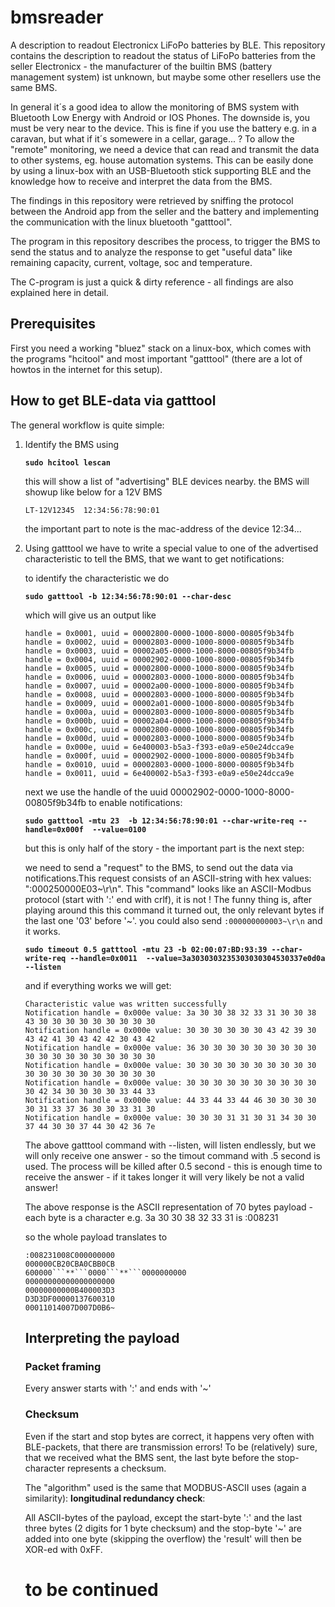 # bmsreader
A description to readout Electronicx LiFoPo batteries by BLE. 
This repository contains the description to readout the status of LiFoPo batteries from the seller Electronicx - the manufacturer of the builtin BMS (battery management system) ist unknown, but maybe some other resellers use the same BMS.

In general it´s a good idea to allow the monitoring of BMS system with Bluetooth Low Energy with Android or IOS Phones. The downside is, you must be very near to the device. This is fine if you use the battery e.g. in a caravan, but what if it´s somewere in a cellar, garage... ?
To allow the "remote" monitoring, we need a device that can read and transmit the data to other systems, eg. house automation systems. This can be easily done by using a linux-box with an USB-Bluetooth stick supporting BLE and the knowledge how to receive and interpret the data from the BMS. 

The findings in this repository were retrieved by sniffing the protocol between the Android app from the seller and the battery and implementing the communication with the linux bluetooth "gatttool".

The program in this repository describes the process, to trigger the BMS to send the status and to analyze the response to get "useful data" like remaining capacity, current, voltage, soc and temperature.

The C-program is just a quick & dirty reference - all findings are also explained here in detail.

## Prerequisites

First you need a working "bluez" stack on a linux-box, which comes with the programs "hcitool" and most important "gatttool" (there are a lot of howtos in the internet for this setup).

## How to get BLE-data via gatttool

The general workflow is quite simple:

1. Identify the BMS using 

     **```sudo hcitool lescan```**
  
  
   this will show a list of "advertising" BLE devices nearby.
   the BMS will showup like below for a 12V BMS
   
     `LT-12V12345  12:34:56:78:90:01`
      
   the important part to note is the mac-address of the device 12:34... 

2. Using gatttool we have to write a special value to one of the advertised characteristic to tell the BMS, that we want to get notifications: 
   
   to identify the characteristic we do 
   
   **```sudo gatttool -b 12:34:56:78:90:01 --char-desc```** 
   
   
   which will give us an output like
   
   ```
   handle = 0x0001, uuid = 00002800-0000-1000-8000-00805f9b34fb
   handle = 0x0002, uuid = 00002803-0000-1000-8000-00805f9b34fb
   handle = 0x0003, uuid = 00002a05-0000-1000-8000-00805f9b34fb
   handle = 0x0004, uuid = 00002902-0000-1000-8000-00805f9b34fb
   handle = 0x0005, uuid = 00002800-0000-1000-8000-00805f9b34fb
   handle = 0x0006, uuid = 00002803-0000-1000-8000-00805f9b34fb
   handle = 0x0007, uuid = 00002a00-0000-1000-8000-00805f9b34fb
   handle = 0x0008, uuid = 00002803-0000-1000-8000-00805f9b34fb
   handle = 0x0009, uuid = 00002a01-0000-1000-8000-00805f9b34fb
   handle = 0x000a, uuid = 00002803-0000-1000-8000-00805f9b34fb
   handle = 0x000b, uuid = 00002a04-0000-1000-8000-00805f9b34fb
   handle = 0x000c, uuid = 00002800-0000-1000-8000-00805f9b34fb
   handle = 0x000d, uuid = 00002803-0000-1000-8000-00805f9b34fb
   handle = 0x000e, uuid = 6e400003-b5a3-f393-e0a9-e50e24dcca9e
   handle = 0x000f, uuid = 00002902-0000-1000-8000-00805f9b34fb
   handle = 0x0010, uuid = 00002803-0000-1000-8000-00805f9b34fb
   handle = 0x0011, uuid = 6e400002-b5a3-f393-e0a9-e50e24dcca9e 
   ```
   next we use the handle of the uuid 00002902-0000-1000-8000-00805f9b34fb to enable notifications:
   
   **```sudo gatttool -mtu 23  -b 12:34:56:78:90:01 --char-write-req --handle=0x000f  --value=0100```** 
      
   but this is only half of the story - the important part is the next step:
   
   we need to send a "request" to the BMS, to send out the data via notifications.This request consists of an ASCII-string with hex values:
   ":000250000E03~\r\n". 
   This "command" looks like an ASCII-Modbus protocol (start with ':' end with crlf), it is not ! 
   The funny thing is, after playing around this this command it turned out, the only relevant bytes if the last one '03' before '~'.
   you could also send ```:000000000003~\r\n``` and it works.
   
   **```sudo timeout 0.5 gatttool -mtu 23 -b 02:00:07:BD:93:39 --char-write-req --handle=0x0011  --value=3a3030303235303030304530337e0d0a  --listen```** 
      
   and if everything works we will get:
   
   ```
   Characteristic value was written successfully
   Notification handle = 0x000e value: 3a 30 30 38 32 33 31 30 30 38 43 30 30 30 30 30 30 30 30 30
   Notification handle = 0x000e value: 30 30 30 30 30 30 43 42 39 30 43 42 41 30 43 42 42 30 43 42
   Notification handle = 0x000e value: 36 30 30 30 30 30 30 30 30 30 30 30 30 30 30 30 30 30 30 30 
   Notification handle = 0x000e value: 30 30 30 30 30 30 30 30 30 30 30 30 30 30 30 30 30 30 30 30 
   Notification handle = 0x000e value: 30 30 30 30 30 30 30 30 30 30 30 42 34 30 30 30 30 33 44 33 
   Notification handle = 0x000e value: 44 33 44 33 44 46 30 30 30 30 30 31 33 37 36 30 30 33 31 30 
   Notification handle = 0x000e value: 30 30 30 31 31 30 31 34 30 30 37 44 30 30 37 44 30 42 36 7e 
   ```
   
   The above gatttool command with --listen, will listen endlessly, but we will only receive one answer - so the timout command with .5 second is used. 
   The process will be killed after 0.5 second - this is enough time to receive the answer - if it takes longer it will very likely be not a valid answer!    
   
   The above response is the ASCII representation of 70 bytes payload - each byte is a character e.g. 3a 30 30 38 32 33 31  is :008231
   
   so the whole payload translates to
     ```  
    :008231008C000000000   
    000000CB20CBA0CBB0CB   
    600000```**```0000```**```0000000000   
    00000000000000000000   
    00000000000B400003D3   
    D3D3DF00000137600310   
    00011014007D007D0B6~
    ```  
   ## Interpreting the payload
   
   ### Packet framing 
   Every answer starts with ':' and ends with '~'
   
   ### Checksum
   Even if the start and stop bytes are correct, it happens very often with BLE-packets, that there are transmission errors! 
   To be (relatively) sure, that we received what the BMS sent, the last byte before the stop-character represents a checksum.
   
   The "algorithm" used is the same that MODBUS-ASCII uses (again a similarity): **longitudinal redundancy check**:
   
   All ASCII-bytes of the payload, except the start-byte ':' and the last three bytes (2 digits for 1 byte checksum) and the stop-byte '~' are added into one byte (skipping the overflow) the 'result' will then be XOR-ed with 0xFF.
   
   
   
   
   
   # to be continued

   
